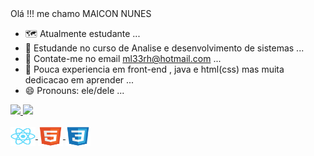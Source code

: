 <div>
Olá !!! me chamo MAICON NUNES



- 🗺️ Atualmente estudante ...
- 🌱 Estudande no curso de Analise e desenvolvimento de sistemas ...
- 👯 Contate-me no email ml33rh@hotmail.com ...
- 🤔 Pouca experiencia em front-end , java e html(css) mas muita dedicacao em aprender ...
- 😄 Pronouns: ele/dele ...
 </div> 
<div>
  <a href="https://github.com/rafaballerini">
  <img height="180em" src="https://github-readme-stats.vercel.app/api?username=GitMaicon0541&show_icons=true&theme=cobalt,&include_all_commits=true&count_private=true"/>
  <img height="180em" src="https://github-readme-stats.vercel.app/api/top-langs/?username=GitMaicon0541&layout=compact&langs_count=16&theme=dark"/>
</div>
<div style="display: inline_block"><br>
  
  <img align="center" alt="Maicon-Sql" height="30" width="40" src="https://raw.githubusercontent.com/devicons/devicon/master/icons/react/react-original.svg">
  <img align="center" alt="Maicon-HTML" height="30" width="40" src="https://raw.githubusercontent.com/devicons/devicon/master/icons/html5/html5-original.svg">
  <img align="center" alt="Maicon-CSS" height="30" width="40" src="https://raw.githubusercontent.com/devicons/devicon/master/icons/css3/css3-original.svg">
  
</div>
